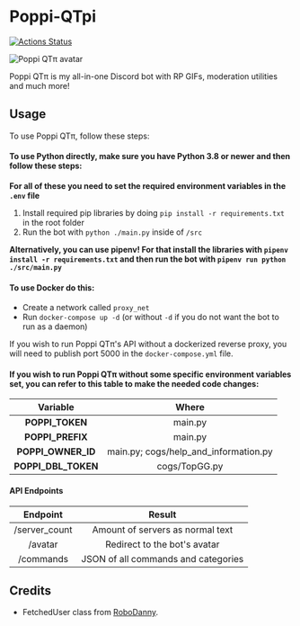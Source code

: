 ﻿# Poppi-QTpi
[![Actions Status](https://github.com/NatsumiHB/Poppi-QTpi/workflows/Publish%20Docker%20image/badge.svg)](https://github.com/NatsumiHB/Poppi-QTpi/actions)

![Poppi QTπ avatar](https://images.discordapp.net/avatars/430092067218128916/30f9a115a465fd5a523c332398ccea84.png)

Poppi QTπ is my all-in-one Discord bot with RP GIFs, moderation utilities and much more!

## Usage
To use Poppi QTπ, follow these steps:

#### To use Python directly, make sure you have Python 3.8 or newer and then follow these steps:
**For all of these you need to set the required environment variables in the `.env` file**

1. Install required pip libraries by doing `pip install -r requirements.txt` in the root folder
2. Run the bot with `python ./main.py` inside of `/src`

**Alternatively, you can use pipenv! For that install the libraries with `pipenv install -r requirements.txt`
and then run the bot with `pipenv run python ./src/main.py`**

#### To use Docker do this:
- Create a network called `proxy_net`
- Run `docker-compose up -d` (or without `-d` if you do not want the bot to run as a daemon)

If you wish to run Poppi QTπ's API without a dockerized reverse proxy, you will need to publish port 5000 in the `docker-compose.yml` file.

#### If you wish to run Poppi QTπ without some specific environment variables set, you can refer to this table to make the needed code changes:
| Variable            | Where                                 |
| :-----------------: | :-----------------------------------: |
| **POPPI_TOKEN**     | main.py                               |
| **POPPI_PREFIX**    | main.py                               |
| **POPPI_OWNER_ID**  | main.py; cogs/help_and_information.py |
| **POPPI_DBL_TOKEN** | cogs/TopGG.py                         |

#### API Endpoints
| Endpoint      | Result                              |
| :-----------: | :---------------------------------: |
| /server_count | Amount of servers as normal text    |
| /avatar       | Redirect to the bot's avatar        |
| /commands     | JSON of all commands and categories |

## Credits
-  FetchedUser class from [RoboDanny](https://github.com/Rapptz/RoboDanny/blob/18b92ae2f53927aedebc25fb5eca02c8f6d7a874/cogs/meta.py#L21). 
